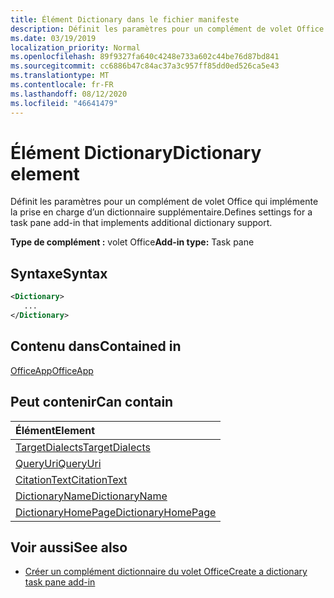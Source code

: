 ```yaml
---
title: Élément Dictionary dans le fichier manifeste
description: Définit les paramètres pour un complément de volet Office qui implémente la prise en charge d’un dictionnaire supplémentaire.
ms.date: 03/19/2019
localization_priority: Normal
ms.openlocfilehash: 89f9327fa640c4248e733a602c44be76d87bd841
ms.sourcegitcommit: cc6886b47c84ac37a3c957ff85dd0ed526ca5e43
ms.translationtype: MT
ms.contentlocale: fr-FR
ms.lasthandoff: 08/12/2020
ms.locfileid: "46641479"
---
```

# <a name="dictionary-element"></a><span data-ttu-id="c8404-103">Élément Dictionary</span><span class="sxs-lookup"><span data-stu-id="c8404-103">Dictionary element</span></span>

<span data-ttu-id="c8404-104">Définit les paramètres pour un complément de volet Office qui implémente la prise en charge d’un dictionnaire supplémentaire.</span><span class="sxs-lookup"><span data-stu-id="c8404-104">Defines settings for a task pane add-in that implements additional dictionary support.</span></span>

<span data-ttu-id="c8404-105">**Type de complément :** volet Office</span><span class="sxs-lookup"><span data-stu-id="c8404-105">**Add-in type:** Task pane</span></span>

## <a name="syntax"></a><span data-ttu-id="c8404-106">Syntaxe</span><span class="sxs-lookup"><span data-stu-id="c8404-106">Syntax</span></span>

```XML
<Dictionary>
   ...
</Dictionary>
```

## <a name="contained-in"></a><span data-ttu-id="c8404-107">Contenu dans</span><span class="sxs-lookup"><span data-stu-id="c8404-107">Contained in</span></span>

[<span data-ttu-id="c8404-108">OfficeApp</span><span class="sxs-lookup"><span data-stu-id="c8404-108">OfficeApp</span></span>](officeapp.md)

## <a name="can-contain"></a><span data-ttu-id="c8404-109">Peut contenir</span><span class="sxs-lookup"><span data-stu-id="c8404-109">Can contain</span></span>

|<span data-ttu-id="c8404-110">Élément</span><span class="sxs-lookup"><span data-stu-id="c8404-110">Element</span></span>|
|:-----|
|[<span data-ttu-id="c8404-111">TargetDialects</span><span class="sxs-lookup"><span data-stu-id="c8404-111">TargetDialects</span></span>](targetdialects.md)|
|[<span data-ttu-id="c8404-112">QueryUri</span><span class="sxs-lookup"><span data-stu-id="c8404-112">QueryUri</span></span>](queryuri.md)|
|[<span data-ttu-id="c8404-113">CitationText</span><span class="sxs-lookup"><span data-stu-id="c8404-113">CitationText</span></span>](citationtext.md)|
|[<span data-ttu-id="c8404-114">DictionaryName</span><span class="sxs-lookup"><span data-stu-id="c8404-114">DictionaryName</span></span>](dictionaryname.md)|
|[<span data-ttu-id="c8404-115">DictionaryHomePage</span><span class="sxs-lookup"><span data-stu-id="c8404-115">DictionaryHomePage</span></span>](dictionaryhomepage.md)|

## <a name="see-also"></a><span data-ttu-id="c8404-116">Voir aussi</span><span class="sxs-lookup"><span data-stu-id="c8404-116">See also</span></span>

- [<span data-ttu-id="c8404-117">Créer un complément dictionnaire du volet Office</span><span class="sxs-lookup"><span data-stu-id="c8404-117">Create a dictionary task pane add-in</span></span>](../../word/dictionary-task-pane-add-ins.md)
